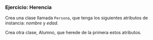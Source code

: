 ### Ejercicio: Herencia
Crea una clase llamada `Persona`, que tenga los siguientes atributos de instancia: *nombre* y *edad*. 

Crea otra clase, Alumno, que herede de la primera estos atributos.